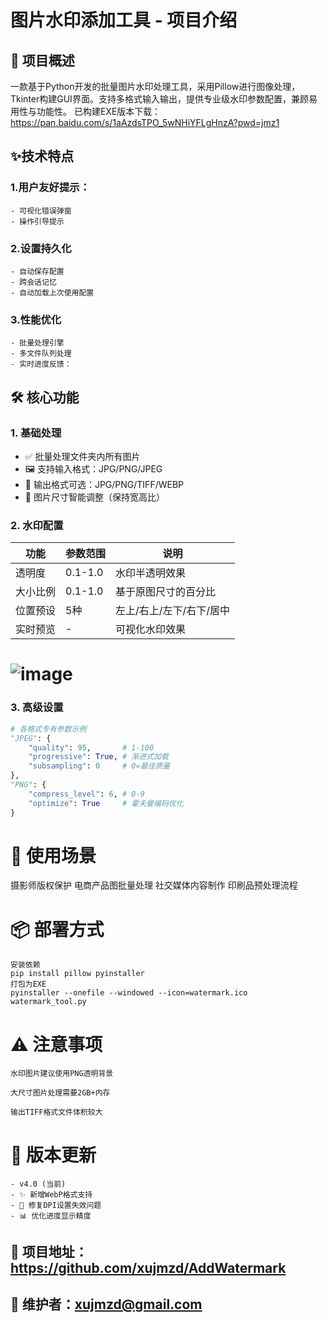 
# 图片水印添加工具 - 项目介绍

## 📌 项目概述
一款基于Python开发的批量图片水印处理工具，采用Pillow进行图像处理，Tkinter构建GUI界面。支持多格式输入输出，提供专业级水印参数配置，兼顾易用性与功能性。
已构建EXE版本下载：https://pan.baidu.com/s/1aAzdsTPO_5wNHiYFLgHnzA?pwd=jmz1
## ✨技术特点

### 1.用户友好提示：
    - 可视化错误弹窗
    - 操作引导提示
### 2.设置持久化
    - 自动保存配置
    - 跨会话记忆
    - 自动加载上次使用配置
### 3.性能优化
    - 批量处理引擎
    - 多文件队列处理
    - 实时进度反馈：
    
## 🛠️ 核心功能

### 1. 基础处理
- ✅ 批量处理文件夹内所有图片
- 🖼️ 支持输入格式：JPG/PNG/JPEG
- 💾 输出格式可选：JPG/PNG/TIFF/WEBP
- 🔄 图片尺寸智能调整（保持宽高比）

### 2. 水印配置
| 功能 | 参数范围 | 说明 |
|------|---------|------|
| 透明度 | 0.1-1.0 | 水印半透明效果 |
| 大小比例 | 0.1-1.0 | 基于原图尺寸的百分比 |
| 位置预设 | 5种 | 左上/右上/左下/右下/居中 |
| 实时预览 | - | 可视化水印效果 |

# ![image](https://github.com/user-attachments/assets/12c3f56c-78be-48f6-9f6e-b163df49dd31)

### 3. 高级设置
```python
# 各格式专有参数示例
"JPEG": {
    "quality": 95,       # 1-100
    "progressive": True, # 渐进式加载
    "subsampling": 0     # 0=最佳质量
},
"PNG": {
    "compress_level": 6, # 0-9
    "optimize": True     # 霍夫曼编码优化
}
```

# 🚀 使用场景

摄影师版权保护
电商产品图批量处理
社交媒体内容制作
印刷品预处理流程

# 📦 部署方式
    安装依赖
    pip install pillow pyinstaller
    打包为EXE
    pyinstaller --onefile --windowed --icon=watermark.ico watermark_tool.py
# ⚠️ 注意事项
    水印图片建议使用PNG透明背景
    
    大尺寸图片处理需要2GB+内存
    
    输出TIFF格式文件体积较大

# 📜 版本更新
    - v4.0 (当前)
    - ✨ 新增WebP格式支持
    - 🐛 修复DPI设置失效问题
    - 📊 优化进度显示精度

## 📍 项目地址：https://github.com/xujmzd/AddWatermark
## 📧 维护者：xujmzd@gmail.com


